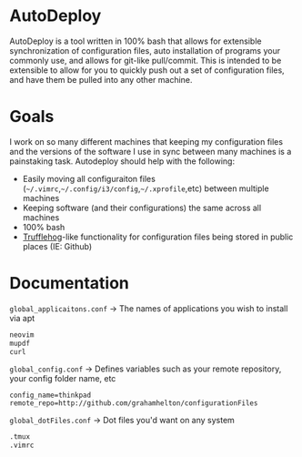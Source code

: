 # AutoDeploy
AutoDeploy is a tool written in 100% bash that allows for extensible synchronization of configuration files, auto installation of programs your commonly use, and allows for git-like pull/commit. This is intended to be extensible to allow for you to quickly push out a set of configuration files, and have them be pulled into any other machine.

# Goals
I work on so many different machines that keeping my configuration files and the versions of the software I use in sync between many machines is a painstaking task. Autodeploy should help with the following:

- Easily moving all configuraiton files (`~/.vimrc`,`~/.config/i3/config`,`~/.xprofile`,etc) between multiple machines
- Keeping software (and their configurations) the same across all machines
- 100% bash 
- [Trufflehog](https://github.com/trufflesecurity/trufflehog)-like functionality for configuration files being stored in public places (IE: Github) 

# Documentation

`global_applicaitons.conf` -> The names of applications you wish to install via apt

```markdown
neovim
mupdf
curl
```

`global_config.conf` -> Defines variables such as your remote repository, your config folder name, etc

```makrdown
config_name=thinkpad
remote_repo=http://github.com/grahamhelton/configurationFiles
```

`global_dotFiles.conf` -> Dot files you'd want on any system

```markdown
.tmux
.vimrc
```


